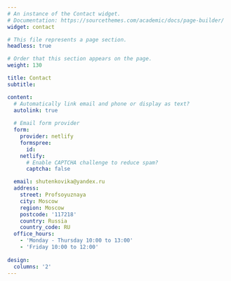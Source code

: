 ```yaml
---
# An instance of the Contact widget.
# Documentation: https://sourcethemes.com/academic/docs/page-builder/
widget: contact

# This file represents a page section.
headless: true

# Order that this section appears on the page.
weight: 130

title: Contact
subtitle:

content:
  # Automatically link email and phone or display as text?
  autolink: true
  
  # Email form provider
  form:
    provider: netlify
    formspree:
      id:
    netlify:
      # Enable CAPTCHA challenge to reduce spam?
      captcha: false

  email: shutenkovika@yandex.ru
  address:
    street: Profsoyuznaya
    city: Moscow
    region: Moscow
    postcode: '117218'
    country: Russia
    country_code: RU
  office_hours:
    - 'Monday - Thursday 10:00 to 13:00'
    - 'Friday 10:00 to 12:00'
 
design:
  columns: '2'
---
```

